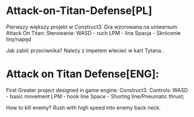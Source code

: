 # Attack-on-Titan-Defense[PL]

Pierwszy większy projekt w Construct3. 
Gra wzorowana na uniwersum Attack On Titan:
Sterowanie:
WASD - ruch
LPM - lina
Spacja - Skrócenie liny/napęd

Jak zabić przeciwnika?
Należy z impetem wlecieć w kart Tytana..

# Attack on Titan Defense[ENG]:
First Greater project designed in game engine: Construct3.
Controls:
WASD - basic movement
LPM - hook line
Space - Shortng line/Pneumatic thrust;

How to kill enemy?
Rush with high speed into enemy back neck.
